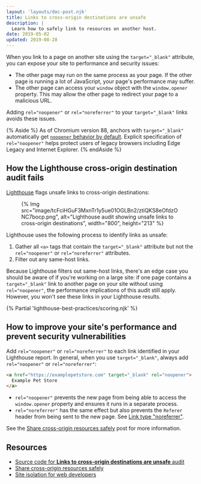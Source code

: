 ```yaml
---
layout: 'layouts/doc-post.njk'
title: Links to cross-origin destinations are unsafe
description: |
  Learn how to safely link to resources on another host.
date: 2019-05-02
updated: 2019-08-28
---
```


When you link to a page on another site using the `target="_blank"` attribute,
you can expose your site to performance and security issues:

- The other page may run on the same process as your page.
  If the other page is running a lot of JavaScript,
  your page's performance may suffer.
- The other page can access your `window` object with the `window.opener` property.
  This may allow the other page to redirect your page to a malicious URL.

Adding `rel="noopener"` or `rel="noreferrer"`
to your `target="_blank"` links avoids these issues.

{% Aside %}
As of Chromium version 88, anchors with `target="_blank"` automatically get
[`noopener` behavior by
default](https://www.chromestatus.com/feature/6140064063029248). Explicit
specification of  `rel="noopener"` helps protect users of legacy browsers
including Edge Legacy and Internet Explorer.
{% endAside %}

## How the Lighthouse cross-origin destination audit fails

[Lighthouse](/docs/lighthouse/overview/) flags unsafe links to cross-origin destinations:

<figure>
  {% Img src="image/tcFciHGuF3MxnTr1y5ue01OGLBn2/ztiQKS8eOfdzONC7bocp.png", alt="Lighthouse audit showing unsafe links to cross-origin destinations", width="800", height="213" %}
</figure>

Lighthouse uses the following process to identify links as unsafe:

1. Gather all `<a>` tags that contain the `target="_blank"` attribute
   but not the `rel="noopener"` or `rel="noreferrer"` attributes.
2. Filter out any same-host links.

Because Lighthouse filters out same-host links,
there's an edge case you should be aware of if you're working on a large site:
if one page contains a `target="_blank"` link to another page on your site without using `rel="noopener"`,
the performance implications of this audit still apply.
However, you won't see these links in your Lighthouse results.

{% Partial 'lighthouse-best-practices/scoring.njk' %}

## How to improve your site's performance and prevent security vulnerabilities

Add `rel="noopener"` or `rel="noreferrer"`
to each link identified in your Lighthouse report.
In general, when you use `target="_blank"`, always
add `rel="noopener"` or `rel="noreferrer"`:

```html
<a href="https://examplepetstore.com" target="_blank" rel="noopener">
  Example Pet Store
</a>
```

- `rel="noopener"` prevents the new page from being able
to access the `window.opener` property and
ensures it runs in a separate process.
- `rel="noreferrer"` has the same effect
but also prevents the `Referer` header
from being sent to the new page.
See [Link type "noreferrer"](https://html.spec.whatwg.org/multipage/links.html#link-type-noreferrer).

See the [Share cross-origin resources safely](https://web.dev/cross-origin-resource-sharing/)
post for more information.

## Resources

- [Source code for **Links to cross-origin destinations are unsafe** audit](https://github.com/GoogleChrome/lighthouse/blob/master/lighthouse-core/audits/dobetterweb/external-anchors-use-rel-noopener.js)
- [Share cross-origin resources safely](https://web.dev/cross-origin-resource-sharing/)
- [Site isolation for web developers](/blog/site-isolation/)
